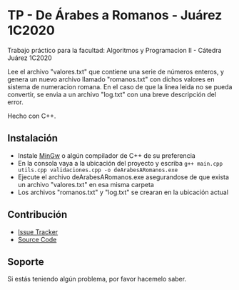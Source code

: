 TP - De Árabes a Romanos - Juárez 1C2020
================

Trabajo práctico para la facultad: Algoritmos y Programacion II - Cátedra Juárez 1C2020

Lee el archivo "valores.txt" que contiene una serie de números enteros, y genera un nuevo archivo llamado "romanos.txt" con dichos valores en sistema de numeracion romana.
En el caso de que la linea leida no se pueda convertir, se envia a un archivo "log.txt" con una breve descripción del error.

Hecho con C++.

Instalación
------------

- Instale [MinGw](https://osdn.net/projects/mingw/releases/) o algún compilador de C++ de su preferencia
- En la consola vaya a la ubicación del proyecto y escriba `g++ main.cpp utils.cpp validaciones.cpp -o deArabesARomanos.exe`
- Ejecute el archivo deArabesARomanos.exe asegurandose de que exista un archivo "valores.txt" en esa misma carpeta
- Los archivos "romanos.txt" y "log.txt" se crearan en la ubicación actual


Contribución
----------

- [Issue Tracker](https://github.com/valva-ro/trabajoPractico1/issues)
- [Source Code](https://github.com/valva-ro/trabajoPractico1)


Soporte
-------

Si estás teniendo algún problema, por favor hacemelo saber.
